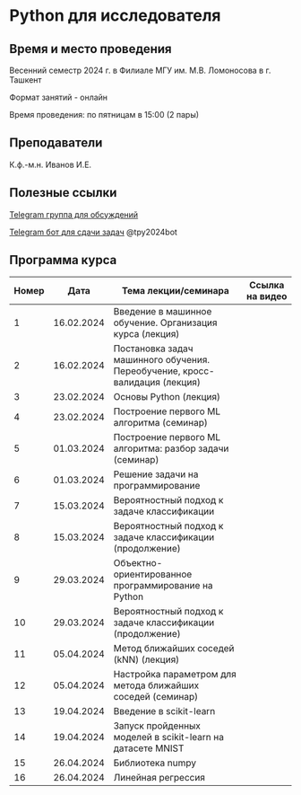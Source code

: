 # Python для исследователя

## Время и место проведения
Весенний семестр 2024 г. в Филиале МГУ им. М.В. Ломоносова в г. Ташкент

Формат занятий - онлайн

Время проведения: по пятницам в 15:00 (2 пары)

## Преподаватели
К.ф.-м.н. Иванов И.Е.

## Полезные ссылки
[Telegram группа для обсуждений](https://t.me/+LYQeNq5pF_wxN2Yy)

[Telegram бот для сдачи задач](t.me/tpy2024bot) @tpy2024bot

## <a name="program" /> Программа курса 
| Номер         | Дата         | Тема лекции/семинара                                  | Ссылка на видео |
| ------------- | -------------| -------------                                        |  -------------   |
| 1 |  16.02.2024   |  Введение в машинное обучение. Организация курса (лекция)                    |         |
| 2 |  16.02.2024   |  Постановка задач машинного обучения. Переобучение, кросс-валидация (лекция) |         |
| 3 |  23.02.2024   |  Основы Python (лекция)                                                      |         |
| 4 |  23.02.2024   |  Построение первого ML алгоритма (семинар)                                   |         |
| 5 |  01.03.2024   |  Построение первого ML алгоритма: разбор задачи (семинар)                    |         |
| 6 |  01.03.2024   |  Решение задачи на программирование                                          |         |
| 7 |  15.03.2024   |  Вероятностный подход к задаче классификации                                 |         |
| 8 |  15.03.2024   |  Вероятностный подход к задаче классификации (продолжение)                   |         |
| 9 |  29.03.2024   |  Объектно-ориентированное программирование на Python                         |         |
| 10|  29.03.2024   |  Вероятностный подход к задаче классификации (продолжение)                   |         |
| 11|  05.04.2024   |  Метод ближайших соседей (kNN)  (лекция)                                     |         |
| 12|  05.04.2024   |  Настройка параметром для метода ближайших соседей (семинар)                 |         |
| 13|  19.04.2024   |  Введение в scikit-learn                                                     |         |
| 14|  19.04.2024   |  Запуск пройденных моделей в scikit-learn на датасете MNIST                  |         |
| 15|  26.04.2024   |  Библиотека numpy                                                            |         |
| 16|  26.04.2024   |  Линейная регрессия                                                          |         |

